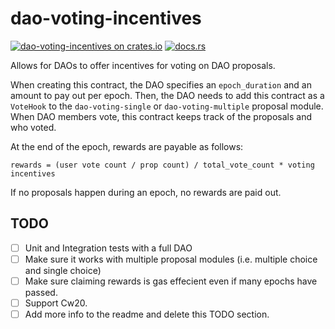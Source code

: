 # dao-voting-incentives

[![dao-voting-incentives on crates.io](https://img.shields.io/crates/v/dao-voting-incentives.svg?logo=rust)](https://crates.io/crates/dao-voting-incentives)
[![docs.rs](https://img.shields.io/docsrs/dao-voting-incentives?logo=docsdotrs)](https://docs.rs/dao-voting-incentives/latest/cw_admin_factory/)

Allows for DAOs to offer incentives for voting on DAO proposals.

When creating this contract, the DAO specifies an `epoch_duration` and an amount to pay out per epoch. Then, the DAO needs to add this contract as a `VoteHook` to the `dao-voting-single` or `dao-voting-multiple` proposal module. When DAO members vote, this contract keeps track of the proposals and who voted.

At the end of the epoch, rewards are payable as follows:

```
rewards = (user vote count / prop count) / total_vote_count * voting incentives
```

If no proposals happen during an epoch, no rewards are paid out.

## TODO
- [ ] Unit and Integration tests with a full DAO
- [ ] Make sure it works with multiple proposal modules (i.e. multiple choice and single choice)
- [ ] Make sure claiming rewards is gas effecient even if many epochs have passed.
- [ ] Support Cw20.
- [ ] Add more info to the readme and delete this TODO section.
